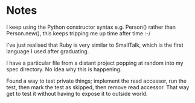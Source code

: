 Notes
=====

I keep using the Python constructor syntax e.g. Person() rather than Person.new(), this keeps tripping me up time after time :-/

I've just realised that Ruby is very similar to SmallTalk, which is the first language I used after graduating.

I have a particular file from a distant project popping at random into my spec directory. No idea why this is happening.

Found a way to test private things; implement the read accessor, run the test, then mark the test as skipped, then remove read accessor. That way get to test it without having to expose it to outside world.
